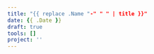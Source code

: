 ```yaml
---
title: "{{ replace .Name "-" " " | title }}"
date: {{ .Date }}
draft: true
tools: []
project: ''
---
```

